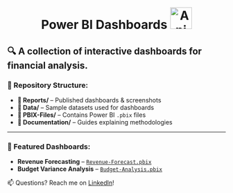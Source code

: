 <h1 align="center">
  Power BI Dashboards <img src=
https://github.com/AnalyticSleuth/test-file/blob/6e1cd75edb90fd4f10abf1354f5b0aa4460249a0/images/presentation.gif
       alt="Animated Preview" width="50px">
</h1>


🔍 **A collection of interactive dashboards for financial analysis.**  
---
### 📂 Repository Structure:
- **📂 Reports/** – Published dashboards & screenshots  
- **📂 Data/** – Sample datasets used for dashboards  
- **📂 PBIX-Files/** – Contains Power BI `.pbix` files  
- **📂 Documentation/** – Guides explaining methodologies  

---

### 🔗 Featured Dashboards:
- **Revenue Forecasting** – [`Revenue-Forecast.pbix`](./PBIX-Files/Revenue-Forecast.pbix)  
- **Budget Variance Analysis** – [`Budget-Analysis.pbix`](./PBIX-Files/Budget-Analysis.pbix)  

📫 Questions? Reach me on [LinkedIn](https://linkedin.com/in/shilla)!

